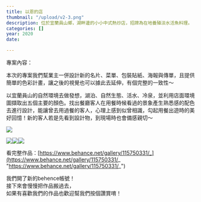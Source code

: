 ```yaml
---
title: 以恩的店
thumbnail: "/upload/v2-3.png"
description: 位於宜蘭員山鄉，湖畔邊的小小中式熱炒店，招牌為在地養殖淡水活魚料理。
categories: []
year: 2020
date: 

---
```

專案內容：

本次的專案我們幫業主一併設計新的名片、菜單、包裝貼紙、海報與傳單，且提供簡單的色彩計畫，讓之後的視覺也可以據此去延伸，有個完整的一致性～

以宜蘭員山的自然環境去做發想，湖泊、自然生態、活水、冷泉，並利用店面環境圖擷取出五個主要的顏色。找出餐廳客人在用餐時候看過的景象產生熟悉感的配色去進行設計，能讓曾去用過餐的客人，心理上感到似曾相識，勾起用餐出遊時的美好回憶！新的客人若是先看到設計物，到現場時也會備感親切～

![](https://mir-s3-cdn-cf.behance.net/project_modules/max_1200/0fb854115750331.605434ef71db3.png)

![](https://mir-s3-cdn-cf.behance.net/project_modules/fs/f892e8115750331.60582f63961fc.jpg)![](https://mir-s3-cdn-cf.behance.net/project_modules/2800_opt_1/8c0c7c115750331.605434f165b1a.jpg)![](https://mir-s3-cdn-cf.behance.net/project_modules/max_1200/d10a4d115750331.60582f61ea057.jpg)

看完整作品：[https://www.behance.net/gallery/115750331/_](https://www.behance.net/gallery/115750331/_ "https://www.behance.net/gallery/115750331/_")

我們開了新的behence帳號！  
接下來會慢慢把作品搬過去，  
如果有喜歡我們的作品也歡迎幫我們按個讚賞唷！